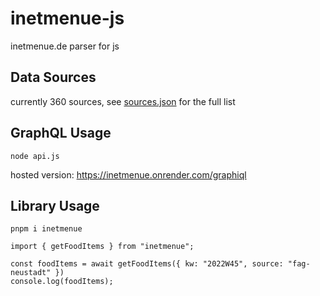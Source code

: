 # inetmenue-js
inetmenue.de parser for js

## Data Sources
currently 360 sources, see [sources.json](./packages/lib/sources.json) for the full list

## GraphQL Usage
```
node api.js
```

hosted version: https://inetmenue.onrender.com/graphiql

## Library Usage
```
pnpm i inetmenue
```
```
import { getFoodItems } from "inetmenue";

const foodItems = await getFoodItems({ kw: "2022W45", source: "fag-neustadt" })
console.log(foodItems);
```